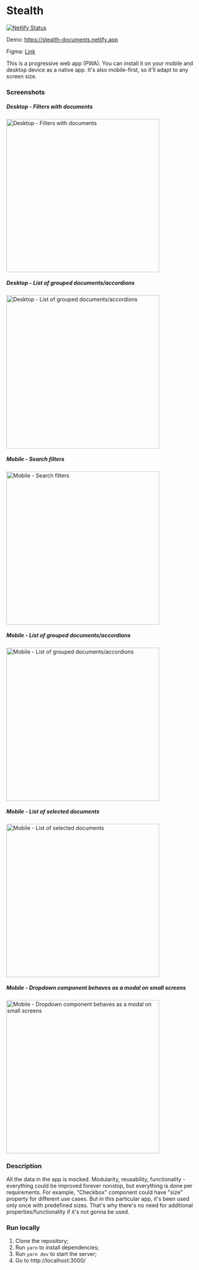 # Stealth

[![Netlify Status](https://api.netlify.com/api/v1/badges/497d3694-ec9a-4d78-9ca9-e780f4acb5a7/deploy-status)](https://app.netlify.com/sites/stealth-documents/deploys)

Demo: https://stealth-documents.netlify.app

Figma: [Link](<https://www.figma.com/file/BCkNwI00OAdMSCp45TEVvU/1.10.2024-Front-end-Developer-Challenge-(Kamil)?type=design&node-id=1481-65958&mode=design&t=xO4nEyb703gbJhL4-0>)

This is a progressive web app (PWA). You can install it on your mobile and desktop device as a native app. It's also mobile-first, so it'll adapt to any screen size.

### Screenshots

##### Desktop - Filters with documents

<img src=https://github.com/kamilniftaliev/stealth/assets/6189175/f9429311-68b4-4405-adbd-39019efaeb3b alt="Desktop - Filters with documents" height="400" />

##### Desktop - List of grouped documents/accordions

<img src=https://github.com/kamilniftaliev/stealth/assets/6189175/f4b1c03d-7064-43e3-94b7-379f450cf6a9 alt="Desktop - List of grouped documents/accordions" height="400" />

##### Mobile - Search filters

<img src=https://github.com/kamilniftaliev/stealth/assets/6189175/07533543-9e65-4d9c-934a-6d46c0d8724a alt="Mobile - Search filters" height="400" />

##### Mobile - List of grouped documents/accordions

<img src=https://github.com/kamilniftaliev/stealth/assets/6189175/893d0098-4879-44e1-9dd5-d4c60a948777 alt="Mobile - List of grouped documents/accordions" height="400" />

##### Mobile - List of selected documents

<img src=https://github.com/kamilniftaliev/stealth/assets/6189175/ea00e5ac-3949-42ff-a216-38bdf74c1a36 alt="Mobile - List of selected documents" height="400" />

##### Mobile - Dropdown component behaves as a modal on small screens

<img src=https://github.com/kamilniftaliev/stealth/assets/6189175/44bfca31-cef0-467d-917f-4e277f445d07 alt="Mobile - Dropdown component behaves as a modal on small screens" height="400" />

### Description

All the data in the app is mocked. Modularity, reusability, functionality - everything could be improved forever nonstop, but everything is done per requirements. For example, "Checkbox" component could have "size" property for different use cases. But in this particular app, it's been used only once with predefined sizes. That's why there's no need for additional properties/functionality if it's not gonna be used.

### Run locally

1. Clone the repository;
2. Run `yarn` to install dependencies;
3. Run `yarn dev` to start the server;
4. Go to http://localhost:3000/
